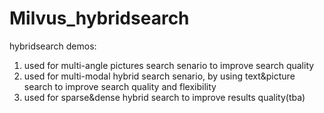 # Milvus_hybridsearch
hybridsearch demos:
1. used for multi-angle pictures search senario to improve search quality
2. used for multi-modal hybrid search senario, by using text&picture search to improve search quality and flexibility
3. used for sparse&dense hybrid search to improve results quality(tba)
